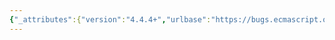 ```yaml
---
{"_attributes":{"version":"4.4.4+","urlbase":"https://bugs.ecmascript.org/","maintainer":"dherman@mozilla.com"},"bug":{"bug_id":1326,"creation_ts":"2013-03-15 21:50:00 -0700","short_desc":"15.4.3.5: \"aguments\"","delta_ts":"2013-05-14 18:13:16 -0700","product":"Draft for 6th Edition","component":"editorial issue","version":"Rev 14: March 8, 2013 Draft","rep_platform":"All","op_sys":"All","bug_status":"RESOLVED","resolution":"FIXED","priority":"Normal","bug_severity":"minor","everconfirmed":true,"reporter":{"uid":"jmdyck","name":"Michael Dyck"},"assigned_to":{"uid":"allen","name":"Allen Wirfs-Brock"},"long_desc":[{"commentid":3468,"comment_count":0,"who":{"uid":"jmdyck","name":"Michael Dyck"},"bug_when":"2013-03-15 21:50:10 -0700","thetext":"In 15.4.3.5 \"Array[ @@create ] ( )\",\nstep 4 says:\n    ... the result of calling ArrayCreate with aguments undefined and proto.\n\nChange \"aguments\" to \"arguments\"."},{"commentid":3779,"comment_count":1,"who":{"uid":"allen","name":"Allen Wirfs-Brock"},"bug_when":"2013-05-12 14:54:50 -0700","thetext":"fixed in rev15 editor's draft"},{"commentid":3891,"comment_count":2,"who":{"uid":"allen","name":"Allen Wirfs-Brock"},"bug_when":"2013-05-14 18:13:16 -0700","thetext":"resolved in rev 15, May 14, 2013 draft"}]}}
---
```

